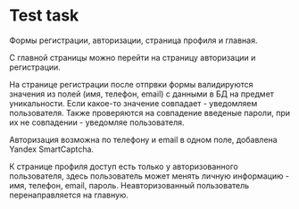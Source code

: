 # Test task
Формы регистрации, авторизации, страница профиля и главная.

С главной страницы можно перейти на страницу авторизации и регистрации. 

На странице регистрации после отпрвки формы валидируются значения из полей (имя, телефон, email) с данными в БД на предмет уникальности. Если какое-то значение совпадает - уведомляем пользователя. Также проверяются на совпадение введеные пароли, при их не совпадении - уведомляе пользователя. 

Авторизация возможна по телефону и email в одном поле, добавлена Yandex SmartCaptcha.

К странице профиля доступ есть только у авторизованного пользователя, здесь пользователь может менять личную информацию - имя, телефон, email, пароль. Неавторизованный пользователь перенаправляется на главную.
